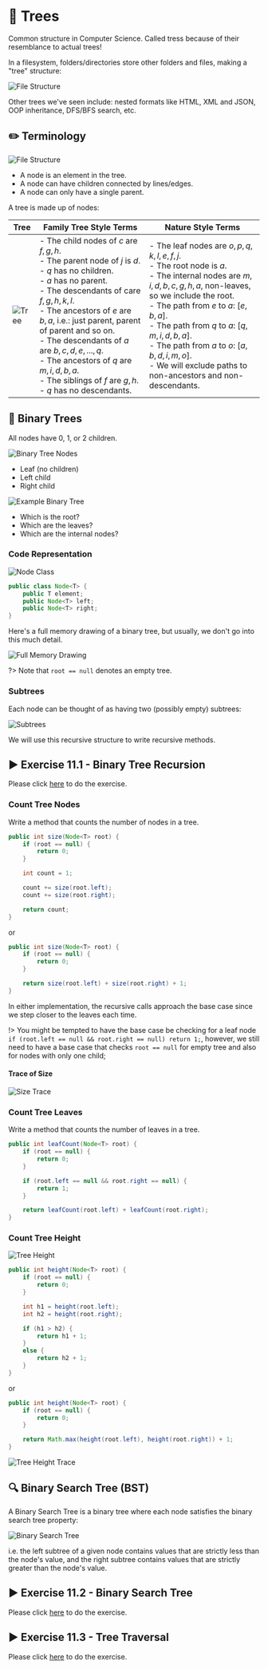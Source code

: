 # 🌳 Trees

Common structure in Computer Science. Called tress because of their resemblance to actual trees!

In a filesystem, folders/directories store other folders and files, making a "tree" structure:

![File Structure](./images/0-File-Structure.png)

Other trees we've seen include: nested formats like HTML, XML and JSON, OOP inheritance, DFS/BFS search, etc.

## ✏️ Terminology

![File Structure](./images/00-Terminology.png)

- A node is an element in the tree.
- A node can have children connected by lines/edges.
- A node can only have a single parent.

A tree is made up of nodes:

| Tree                           | Family Tree Style Terms                                                                                                                                                                                                                                                                                                                                                                                             | Nature Style Terms                                                                                                                                                                                                                                                                                                                                                     |
| ------------------------------ | ------------------------------------------------------------------------------------------------------------------------------------------------------------------------------------------------------------------------------------------------------------------------------------------------------------------------------------------------------------------------------------------------------------------- | ---------------------------------------------------------------------------------------------------------------------------------------------------------------------------------------------------------------------------------------------------------------------------------------------------------------------------------------------------------------------- |
| ![Tree](./images/000-Tree.png) | - The child nodes of $c$ are ${f, g, h}$.<br>- The parent node of $j$ is $d$.<br>- $q$ has no children.<br>- $a$ has no parent.<br>- The descendants of care ${f, g, h, k, l}$.<br>- The ancestors of $e$ are ${b, a}$, i.e.: just parent, parent of parent and so on.<br>- The descendants of $a$ are ${b, c, d, e, ..., q}$.<br>- The ancestors of $q$ are ${m, i, d, b, a}$.<br>- The siblings of $f$ are ${g, h}$.<br>- $q$ has no descendants. | - The leaf nodes are ${o, p, q, k, l, e, f, j}$.<br>- The root node is $a$.<br>- The internal nodes are ${m, i, d, b, c, g, h, a}$, non-leaves, so we include the root.<br>- The path from $e$ to $a$: $[e, b, a]$.<br>- The path from $q$ to $a$: $[q, m, i, d, b, a]$.<br>- The path from $a$ to $o$: $[a, b, d, i, m, o]$.<br>- We will exclude paths to non-ancestors and non-descendants. |

## 🌳 Binary Trees

All nodes have 0, 1, or 2 children.

![Binary Tree Nodes](./images/1-Binary-Tree-Nodes.png)

- Leaf (no children)
- Left child
- Right child

![Example Binary Tree](./images/2-Example-Binary-Tree.png)

- Which is the root?
- Which are the leaves?
- Which are the internal nodes?

### Code Representation

![Node Class](./images/3-Node-Class.png)

```java
public class Node<T> {
    public T element;
    public Node<T> left;
    public Node<T> right;
}
```

Here's a full memory drawing of a binary tree, but usually, we don't go into this much detail.

![Full Memory Drawing](./images/4-Full-Memory-Drawing.png)

?> Note that `root == null` denotes an empty tree.

### Subtrees

Each node can be thought of as having two (possibly empty) subtrees:

![Subtrees](./images/5-Subtrees.png)

We will use this recursive structure to write recursive methods.

## ▶️ Exercise 11.1 - Binary Tree Recursion

Please click [here](https://github.com/JAC-CS-Programming-4-W23/E11.1-Binary-Tree-Recursion) to do the exercise.

### Count Tree Nodes

Write a method that counts the number of nodes in a tree.

```java
public int size(Node<T> root) {
    if (root == null) {
        return 0;
    }

    int count = 1;

    count += size(root.left);
    count += size(root.right);

    return count;
}
```

or

```java
public int size(Node<T> root) {
    if (root == null) {
        return 0;
    }

    return size(root.left) + size(root.right) + 1;
}
```

In either implementation, the recursive calls approach the base case since we step closer to the leaves each time.

!> You might be tempted to have the base case be checking for a leaf node `if (root.left == null && root.right == null) return 1;`, however, we still need to have a base case that checks `root == null` for empty tree and also for nodes with only one child;

#### Trace of Size

![Size Trace](./images/6-Size-Trace.png)

### Count Tree Leaves

Write a method that counts the number of leaves in a tree.

```java
public int leafCount(Node<T> root) {
    if (root == null) {
        return 0;
    }

    if (root.left == null && root.right == null) {
        return 1;
    }

    return leafCount(root.left) + leafCount(root.right);
}
```

### Count Tree Height

![Tree Height](./images/7-Tree-Height.png)

```java
public int height(Node<T> root) {
    if (root == null) {
        return 0;
    }

    int h1 = height(root.left);
    int h2 = height(root.right);

    if (h1 > h2) {
        return h1 + 1;
    }
    else {
        return h2 + 1;
    }
}
```

or

```java
public int height(Node<T> root) {
    if (root == null) {
        return 0;
    }

    return Math.max(height(root.left), height(root.right)) + 1;
}
```

![Tree Height Trace](./images/8-Tree-Height-Trace.png)

## 🔍 Binary Search Tree (BST)

A Binary Search Tree is a binary tree where each node satisfies the binary search tree property:

![Binary Search Tree](./images/14-Binary-Search-Tree.png)

i.e. the left subtree of a given node contains values that are strictly less than the node's value, and the right subtree contains values that are strictly greater than the node's value.

## ▶️ Exercise 11.2 - Binary Search Tree

Please click [here](https://github.com/JAC-CS-Programming-4-W23/E11.2-Binary-Search-Tree) to do the exercise.

## ▶️ Exercise 11.3 - Tree Traversal

Please click [here](https://github.com/JAC-CS-Programming-4-W23/E11.3-Tree-Traversal) to do the exercise.
